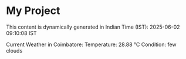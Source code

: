 # My Project

This content is dynamically generated in Indian Time (IST): 2025-06-02 09:10:08 IST


Current Weather in Coimbatore:
Temperature: 28.88 °C
Condition: few clouds
